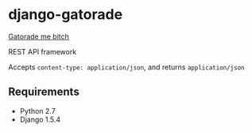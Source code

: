 # django-gatorade

[Gatorade me bitch](http://www.youtube.com/watch?v=wNvk4DD1fCU)

REST API framework

Accepts ``content-type: application/json``, and returns ``application/json``


## Requirements

* Python 2.7
* Django 1.5.4
